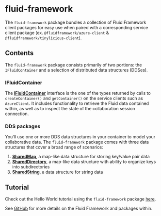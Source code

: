 # fluid-framework

The `fluid-framework` package bundles a collection of Fluid Framework client packages for easy use when paired with a corresponding service client package (ex. `@fluidframework/azure-client` & `@fluidframework/tinylicious-client`).

## Contents

The `fluid-framework` package consists primarily of two portions: the `IFluidContainer` and a selection of distributed data structures (DDSes).

### IFluidContainer

The **[IFluidContainer][]** interface is the one of the types returned by calls to `createContainer()` and `getContainer()` on the service clients such as `AzureClient`. It includes functionality to retrieve the Fluid data contained within, as well as to inspect the state of the collaboration session connection.

### DDS packages

You'll use one or more DDS data structures in your container to model your collaborative data. The `fluid-framework` package comes with three data structures that cover a broad range of scenarios:

1. **[SharedMap][]**, a map-like data structure for storing key/value pair data
2. **[SharedDirectory][]**, a map-like data structure with ability to organize keys into subdirectories
3. **[SharedString][]**, a data structure for string data

## Tutorial

Check out the Hello World tutorial using the `fluid-framework` package [here](https://fluidframework.com/docs/start/tutorial/).

See [GitHub](https://github.com/microsoft/FluidFramework) for more details on the Fluid Framework and packages within.

<!-- Links -->

[ifluidcontainer]: https://fluidframework.com/docs/apis/fluid-static/ifluidcontainer/
[sharedmap]: https://fluidframework.com/docs/apis/map/sharedmap/
[shareddirectory]: https://fluidframework.com/docs/apis/map/shareddirectory/
[sharedstring]: https://fluidframework.com/docs/apis/sequence/sharedstring/
